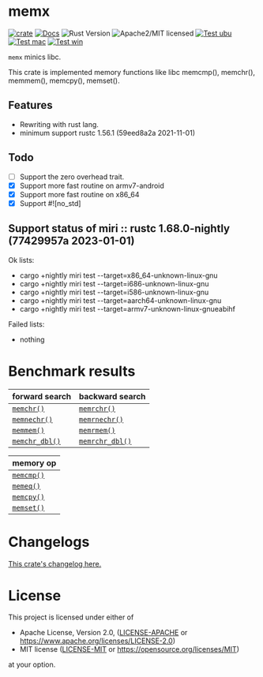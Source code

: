 # memx

[![crate][crate-image]][crate-link]
[![Docs][docs-image]][docs-link]
![Rust Version][rustc-image]
![Apache2/MIT licensed][license-image]
[![Test ubu][test-ubuntu-image]][test-ubuntu-link]
[![Test mac][test-windows-image]][test-windows-link]
[![Test win][test-macos-image]][test-macos-link]

`memx` minics libc.

This crate is implemented memory functions like libc memcmp(), memchr(),
memmem(), memcpy(), memset().

## Features

- Rewriting with rust lang.
- minimum support rustc 1.56.1 (59eed8a2a 2021-11-01)

## Todo

- [ ] Support the zero overhead trait.
- [x] Support more fast routine on armv7-android
- [x] Support more fast routine on x86_64
- [x] Support #!\[no_std\]

## Support status of miri :: rustc 1.68.0-nightly (77429957a 2023-01-01)

Ok lists:

- cargo +nightly miri test --target=x86_64-unknown-linux-gnu
- cargo +nightly miri test --target=i686-unknown-linux-gnu
- cargo +nightly miri test --target=i586-unknown-linux-gnu
- cargo +nightly miri test --target=aarch64-unknown-linux-gnu
- cargo +nightly miri test --target=armv7-unknown-linux-gnueabihf

Failed lists:

- nothing


# Benchmark results

| forward search   | backward search   |
|:-----------------|:------------------|
| [`memchr()`]     | [`memrchr()`]     |
| [`memnechr()`]   | [`memrnechr()`]   |
| [`memmem()`]     | [`memrmem()`]     |
| [`memchr_dbl()`] | [`memrchr_dbl()`] |

| memory op      |
|:---------------|
| [`memcmp()`]   |
| [`memeq()`]    |
| [`memcpy()`]   |
| [`memset()`]   |

[`memchr()`]: https://github.com/aki-akaguma/memx/blob/main/docs/README.memchr.md
[`memcmp()`]: https://github.com/aki-akaguma/memx/blob/main/docs/README.memcmp.md
[`memcpy()`]: https://github.com/aki-akaguma/memx/blob/main/docs/README.memcpy.md
[`memeq()`]: https://github.com/aki-akaguma/memx/blob/main/docs/README.memeq.md
[`memmem()`]: https://github.com/aki-akaguma/memx/blob/main/docs/README.memmem.md
[`memnechr()`]: https://github.com/aki-akaguma/memx/blob/main/docs/README.memnechr.md
[`memrchr()`]: https://github.com/aki-akaguma/memx/blob/main/docs/README.memrchr.md
[`memrmem()`]: https://github.com/aki-akaguma/memx/blob/main/docs/README.memrmem.md
[`memrnechr()`]: https://github.com/aki-akaguma/memx/blob/main/docs/README.memrnechr.md
[`memset()`]: https://github.com/aki-akaguma/memx/blob/main/docs/README.memset.md
[`memchr_dbl()`]: https://github.com/aki-akaguma/memx/blob/main/docs/README.memchr_dbl.md
[`memrchr_dbl()`]: https://github.com/aki-akaguma/memx/blob/main/docs/README.memrchr_dbl.md

# Changelogs

[This crate's changelog here.](https://github.com/aki-akaguma/memx/blob/main/CHANGELOG.md)

# License

This project is licensed under either of

 * Apache License, Version 2.0, ([LICENSE-APACHE](LICENSE-APACHE) or
   https://www.apache.org/licenses/LICENSE-2.0)
 * MIT license ([LICENSE-MIT](LICENSE-MIT) or
   https://opensource.org/licenses/MIT)

at your option.

[//]: # (badges)

[crate-image]: https://img.shields.io/crates/v/memx.svg
[crate-link]: https://crates.io/crates/memx
[docs-image]: https://docs.rs/memx/badge.svg
[docs-link]: https://docs.rs/memx/
[rustc-image]: https://img.shields.io/badge/rustc-1.56+-blue.svg
[license-image]: https://img.shields.io/badge/license-Apache2.0/MIT-blue.svg
[test-ubuntu-image]: https://github.com/aki-akaguma/memx/actions/workflows/test-ubuntu.yml/badge.svg
[test-ubuntu-link]: https://github.com/aki-akaguma/memx/actions/workflows/test-ubuntu.yml
[test-macos-image]: https://github.com/aki-akaguma/memx/actions/workflows/test-macos.yml/badge.svg
[test-macos-link]: https://github.com/aki-akaguma/memx/actions/workflows/test-macos.yml
[test-windows-image]: https://github.com/aki-akaguma/memx/actions/workflows/test-windows.yml/badge.svg
[test-windows-link]: https://github.com/aki-akaguma/memx/actions/workflows/test-windows.yml
